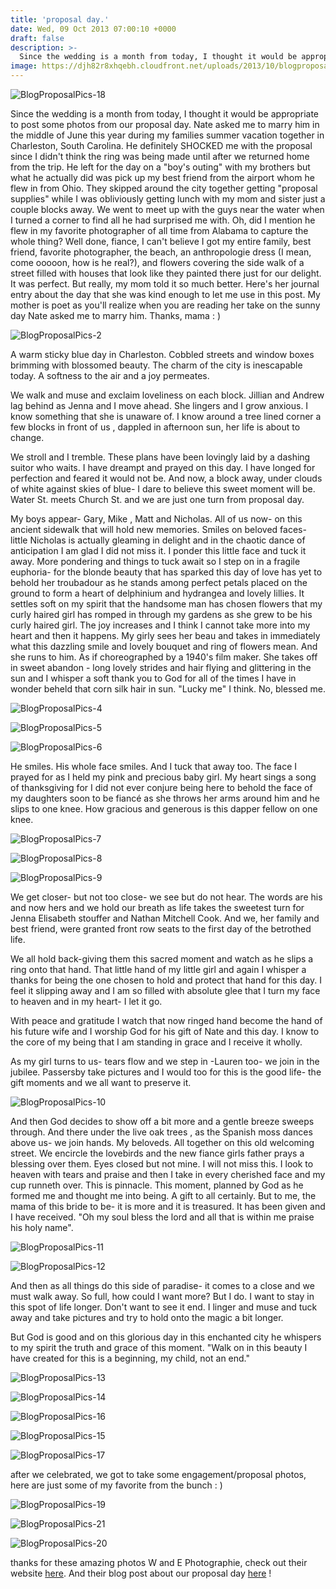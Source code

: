 ```yaml
---
title: 'proposal day.'
date: Wed, 09 Oct 2013 07:00:10 +0000
draft: false
description: >-
  Since the wedding is a month from today, I thought it would be appropriate to post some photos from our proposal day.
image: https://djh82r8xhqebh.cloudfront.net/uploads/2013/10/blogproposalpics-22.jpg
---
```


![BlogProposalPics-18](https://djh82r8xhqebh.cloudfront.net/uploads/2013/10/blogproposalpics-181.jpg)

Since the wedding is a month from today, I thought it would be appropriate to post some photos from our proposal day. Nate asked me to marry him in the middle of June this year during my families summer vacation together in Charleston, South Carolina. He definitely SHOCKED me with the proposal since I didn't think the ring was being made until after we returned home from the trip. He left for the day on a "boy's outing" with my brothers but what he actually did was pick up my best friend from the airport whom he flew in from Ohio. They skipped around the city together getting "proposal supplies" while I was obliviously getting lunch with my mom and sister just a couple blocks away. We went to meet up with the guys near the water when I turned a corner to find all he had surprised me with. Oh, did I mention he flew in my favorite photographer of all time from Alabama to capture the whole thing? Well done, fiance, I can't believe I got my entire family, best friend, favorite photographer, the beach, an anthropologie dress (I mean, come ooooon, how is he real?), and flowers covering the side walk of a street filled with houses that look like they painted there just for our delight. It was perfect. But really, my mom told it so much better. Here's her journal entry about the day that she was kind enough to let me use in this post. My mother is poet as you'll realize when you are reading her take on the sunny day Nate asked me to marry him. Thanks, mama : )

![BlogProposalPics-2](https://djh82r8xhqebh.cloudfront.net/uploads/2013/10/blogproposalpics-22.jpg)

A warm sticky blue day in Charleston. Cobbled streets and window boxes brimming with blossomed beauty. The charm of the city is inescapable today. A softness to the air and a joy permeates.

We walk and muse and exclaim loveliness on each block. Jillian and Andrew lag behind as Jenna and I move ahead. She lingers and I grow anxious. I know something that she is unaware of. I know around a tree lined corner a few blocks in front of us , dappled in afternoon sun, her life is about to change.

We stroll and I tremble. These plans have been lovingly laid by a dashing suitor who waits. I have dreampt and prayed on this day. I have longed for perfection and feared it would not be. And now, a block away, under clouds of white against skies of blue- I dare to believe this sweet moment will be. Water St. meets Church St. and we are just one turn from proposal day.

My boys appear- Gary, Mike , Matt and Nicholas. All of us now- on this ancient sidewalk that will hold new memories. Smiles on beloved faces- little Nicholas is actually gleaming in delight and in the chaotic dance of anticipation I am glad I did not miss it. I ponder this little face and tuck it away. More pondering and things to tuck await so I step on in a fragile euphoria- for the blonde beauty that has sparked this day of love has yet to behold her troubadour as he stands among perfect petals placed on the ground to form a heart of delphinium and hydrangea and lovely lillies. It settles soft on my spirit that the handsome man has chosen flowers that my curly haired girl has romped in through my gardens as she grew to be his curly haired girl. The joy increases and I think I cannot take more into my heart and then it happens. My girly sees her beau and takes in immediately what this dazzling smile and lovely bouquet and ring of flowers mean. And she runs to him. As if choreographed by a 1940's film maker. She takes off in sweet abandon - long lovely strides and hair flying and glittering in the sun and I whisper a soft thank you to God for all of the times I have in wonder beheld that corn silk hair in sun. "Lucky me" I think. No, blessed me.

![BlogProposalPics-4](https://djh82r8xhqebh.cloudfront.net/uploads/2013/10/blogproposalpics-41.jpg)

![BlogProposalPics-5](https://djh82r8xhqebh.cloudfront.net/uploads/2013/10/blogproposalpics-51.jpg)

![BlogProposalPics-6](https://djh82r8xhqebh.cloudfront.net/uploads/2013/10/blogproposalpics-61.jpg)

He smiles. His whole face smiles. And I tuck that away too. The face I prayed for as I held my pink and precious baby girl. My heart sings a song of thanksgiving for I did not ever conjure being here to behold the face of my daughters soon to be fiancé as she throws her arms around him and he slips to one knee. How gracious and generous is this dapper fellow on one knee.

![BlogProposalPics-7](https://djh82r8xhqebh.cloudfront.net/uploads/2013/10/blogproposalpics-71.jpg)

![BlogProposalPics-8](https://djh82r8xhqebh.cloudfront.net/uploads/2013/10/blogproposalpics-81.jpg)

![BlogProposalPics-9](https://djh82r8xhqebh.cloudfront.net/uploads/2013/10/blogproposalpics-91.jpg)

We get closer- but not too close- we see but do not hear. The words are his and now hers and we hold our breath as life takes the sweetest turn for Jenna Elisabeth stouffer and Nathan Mitchell Cook. And we, her family and best friend, were granted front row seats to the first day of the betrothed life.

We all hold back-giving them this sacred moment and watch as he slips a ring onto that hand. That little hand of my little girl and again I whisper a thanks for being the one chosen to hold and protect that hand for this day. I feel it slipping away and I am so filled with absolute glee that I turn my face to heaven and in my heart- I let it go.

With peace and gratitude I watch that now ringed hand become the hand of his future wife and I worship God for his gift of Nate and this day. I know to the core of my being that I am standing in grace and I receive it wholly.

As my girl turns to us- tears flow and we step in -Lauren too- we join in the jubilee. Passersby take pictures and I would too for this is the good life- the gift moments and we all want to preserve it.

![BlogProposalPics-10](https://djh82r8xhqebh.cloudfront.net/uploads/2013/10/blogproposalpics-101.jpg)

And then God decides to show off a bit more and a gentle breeze sweeps through. And there under the live oak trees , as the Spanish moss dances above us- we join hands. My beloveds. All together on this old welcoming street. We encircle the lovebirds and the new fiance girls father prays a blessing over them. Eyes closed but not mine. I will not miss this. I look to heaven with tears and praise and then I take in every cherished face and my cup runneth over. This is pinnacle. This moment, planned by God as he formed me and thought me into being. A gift to all certainly. But to me, the mama of this bride to be- it is more and it is treasured. It has been given and I have received. "Oh my soul bless the lord and all that is within me praise his holy name".

![BlogProposalPics-11](https://djh82r8xhqebh.cloudfront.net/uploads/2013/10/blogproposalpics-111.jpg)

![BlogProposalPics-12](https://djh82r8xhqebh.cloudfront.net/uploads/2013/10/blogproposalpics-121.jpg)

And then as all things do this side of paradise- it comes to a close and we must walk away. So full, how could I want more? But I do. I want to stay in this spot of life longer. Don't want to see it end. I linger and muse and tuck away and take pictures and try to hold onto the magic a bit longer.

But God is good and on this glorious day in this enchanted city he whispers to my spirit the truth and grace of this moment. "Walk on in this beauty I have created for this is a beginning, my child, not an end."

![BlogProposalPics-13](https://djh82r8xhqebh.cloudfront.net/uploads/2013/10/blogproposalpics-131.jpg)

![BlogProposalPics-14](https://djh82r8xhqebh.cloudfront.net/uploads/2013/10/blogproposalpics-141.jpg)

![BlogProposalPics-16](https://djh82r8xhqebh.cloudfront.net/uploads/2013/10/blogproposalpics-161.jpg)

![BlogProposalPics-15](https://djh82r8xhqebh.cloudfront.net/uploads/2013/10/blogproposalpics-151.jpg)

![BlogProposalPics-17](https://djh82r8xhqebh.cloudfront.net/uploads/2013/10/blogproposalpics-171.jpg)

after we celebrated, we got to take some engagement/proposal photos, here are just some of my favorite from the bunch : )

![BlogProposalPics-19](https://djh82r8xhqebh.cloudfront.net/uploads/2013/10/blogproposalpics-191.jpg)

![BlogProposalPics-21](https://djh82r8xhqebh.cloudfront.net/uploads/2013/10/blogproposalpics-211.jpg)

![BlogProposalPics-20](https://djh82r8xhqebh.cloudfront.net/uploads/2013/10/blogproposalpics-201.jpg)

thanks for these amazing photos W and E Photographie, check out their website [here](http://wephotographie.com). And their blog post about our proposal day [here](http://wephotographie.com/jenna-nate-a-surprise-filled-proposal-mini-engagement-charleston-sc/) !
